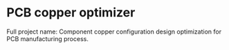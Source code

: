 # PCB copper optimizer
Full project name: Component copper configuration design optimization for PCB manufacturing process.